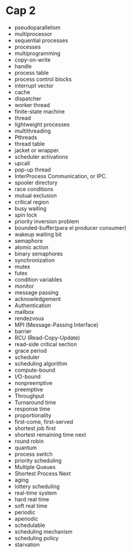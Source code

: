 # Cap 2

-   pseudoparallelism
-   multiprocessor
-   sequential processes
-   processes
-   multiprogramming
-   copy-on-write
-   handle
-   process table
-   process control blocks
-   interrupt vector
-   cache
-   dispatcher
-   worker thread
-   finite-state machine
-   thread
-   lightweight processes
-   multithreading
-   Pthreads
-   thread table
-   jacket or wrapper.
-   scheduler activations
-   upcall
-   pop-up thread
-   InterProcess Communication, or IPC.
-   spooler directory
-   race conditions
-   mutual exclusion
-   critical region
-   busy waiting
-   spin lock
-   priority inversion problem
-   bounded-buffer(para el producer consumer)
-   wakeup waiting bit
-   semaphore
-   atomic action
-   binary semaphores
-   synchronization
-   mutex
-   futex
-   condition variables
-   monitor
-   message passing
-   acknowledgement
-   Authentication
-   mailbox
-   rendezvous
-   MPI (Message-Passing Interface)
-   barrier
-   RCU (Read-Copy-Update)
-   read-side critical section
-   grace period
-   scheduler
-   scheduling algorithm
-   compute-bound
-   I/O-bound
-   nonpreemptive
-   preemptive
-   Throughput
-   Turnaround time
-   response time
-   proportionality
-   first-come, first-served
-   shortest job first
-   shortest remaining time next
-   round robin
-   quantum
-   process switch
-   priority scheduling
-   Multiple Queues
-   Shortest Process Next
-   aging
-   lottery scheduling
-   real-time system
-   hard real time
-   soft real time
-   periodic
-   aperiodic
-   schedulable
-   scheduling mechanism
-   scheduling policy
-   starvation